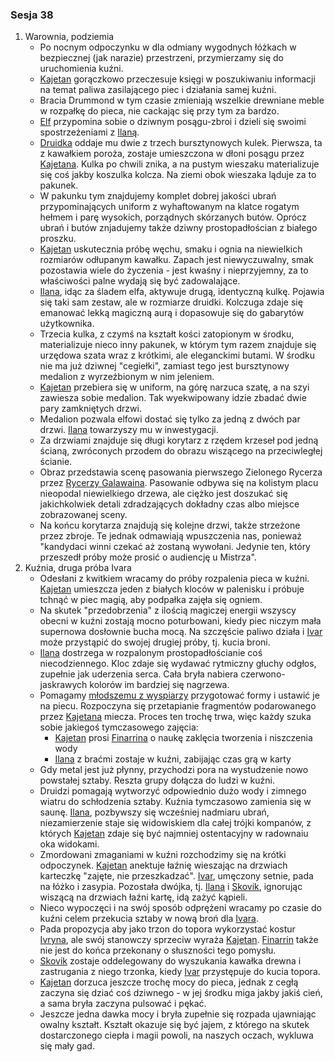### Sesja 38
1. Warownia, podziemia
    - Po nocnym odpoczynku w dla odmiany wygodnych łóżkach w bezpiecznej (jak narazie) przestrzeni, przymierzamy się do uruchomienia kuźni.
    - [Kajetan](#g_kajetan) gorączkowo przeczesuje księgi w poszukiwaniu informacji na temat paliwa zasilającego piec i działania samej kuźni.
    - Bracia Drummond w tym czasie zmieniają wszelkie drewniane meble w rozpałkę do pieca, nie cackając się przy tym za bardzo.
    - [Elf](#g_kajetan) przypomina sobie o dziwnym posągu-zbroi i dzieli się swoimi spostrzeżeniami z [Ilaną](#g_ilana).
    - [Druidka](#g_ilana) oddaje mu dwie z trzech bursztynowych kulek. Pierwsza, ta z kawałkiem poroża, zostaje umieszczona w dłoni posągu przez [Kajetana](#g_kajetan). Kulka po chwili znika, a na pustym wieszaku materializuje się coś jakby koszulka kolcza. Na ziemi obok wieszaka ląduje za to pakunek.
    - W pakunku tym znajdujemy komplet dobrej jakości ubrań przypominających uniform z wyhaftowanym na klatce rogatym hełmem i parę wysokich, porządnych skórzanych butów. Oprócz ubrań i butów znjadujemy także dziwny prostopadłościan z białego proszku.
    - [Kajetan](#g_kajetan) uskutecznia próbę węchu, smaku i ognia na niewielkich rozmiarów odłupanym kawałku. Zapach jest niewyczuwalny, smak pozostawia wiele do życzenia - jest kwaśny i nieprzyjemny, za to właściwości palne wydają się być zadowalające.
    - [Ilana](#g_ilana), idąc za śladem elfa, aktywuje drugą, identyczną kulkę. Pojawia się taki sam zestaw, ale w rozmiarze druidki. Kolczuga zdaje się emanować lekką magiczną aurą i dopasowuje się do gabarytów użytkownika.
    - Trzecia kulka, z czymś na kształt kości zatopionym w środku, materializuje nieco inny pakunek, w którym tym razem znajduje się urzędowa szata wraz z krótkimi, ale eleganckimi butami. W środku nie ma już dziwnej "cegiełki", zamiast tego jest bursztynowy medalion z wyrzeźbionym w nim jeleniem.
    - [Kajetan](#g_kajetan) przebiera się w uniform, na górę narzuca szatę, a na szyi zawiesza sobie medalion. Tak wyekwipowany idzie zbadać dwie pary zamkniętych drzwi.
    - Medalion pozwala elfowi dostać się tylko za jedną z dwóch par drzwi. [Ilana](#g_ilana) towarzyszy mu w inwestygacji.
    - Za drzwiami znajduje się długi korytarz z rzędem krzeseł pod jedną ścianą, zwróconych przodem do obrazu wiszącego na przeciwległej ścianie.
    - Obraz przedstawia scenę pasowania pierwszego Zielonego Rycerza przez [Rycerzy Galawaina](#r_rycerze_galawaina). Pasowanie odbywa się na kolistym placu nieopodal niewielkiego drzewa, ale ciężko jest doszukać się jakichkolwiek detali zdradzających dokładny czas albo miejsce zobrazowanej sceny.
    - Na końcu korytarza znajdują się kolejne drzwi, także strzeżone przez zbroje. Te jednak odmawiają wpuszczenia nas, ponieważ "kandydaci winni czekać aż zostaną wywołani. Jedynie ten, który przeszedł próby może prosić o audiencję u Mistrza".
2. Kuźnia, druga próba Ivara
    - Odesłani z kwitkiem wracamy do próby rozpalenia pieca w kuźni. [Kajetan](#g_kajetan) umieszcza jeden z białych kloców w palenisku i próbuje tchnąć w piec magią, aby podpałka zajęła się ogniem. 
    - Na skutek "przedobrzenia" z ilością magiczej energii wszyscy obecni w kuźni zostają mocno poturbowani, kiedy piec niczym mała supernowa dosłownie bucha mocą. Na szczęście paliwo działa i [Ivar](#p_ivar) może przystąpić do swojej drugiej próby, tj. kucia broni.
    - [Ilana](#g_ilana) dostrzega w rozpalonym prostopadłościanie coś niecodziennego. Kloc zdaje się wydawać rytmiczny głuchy odgłos, zupełnie jak uderzenia serca. Cała bryła nabiera czerwono-jaskrawych kolorów im bardziej się nagrzewa.
    - Pomagamy [młodszemu z wyspiarzy](#p_ivar) przygotować formy i ustawić je na piecu. Rozpoczyna się przetapianie fragmentów podarowanego przez [Kajetana](#g_kajetan) miecza. Proces ten trochę trwa, więc każdy szuka sobie jakiegoś tymczasowego zajęcia:
        - [Kajetan](#g_kajetan) prosi [Finarrina](#p_druid_finarrin) o naukę zaklęcia tworzenia i niszczenia wody
        - [Ilana](#g_ilana) z braćmi zostaje w kuźni, zabijając czas grą w karty
    - Gdy metal jest już płynny, przychodzi pora na wystudzenie nowo powstałej sztaby. Reszta grupy dołącza do ludzi w kuźni.
    - Druidzi pomagają wytworzyć odpowiednio dużo wody i zimnego wiatru do schłodzenia sztaby. Kuźnia tymczasowo zamienia się w saunę. [Ilana](#g_ilana), pozbywszy się wcześniej nadmiaru ubrań, niezamierzenie staje się widowiskiem dla całej trójki kompanów, z których [Kajetan](#g_kajetan) zdaje się być najmniej ostentacyjny w radownaiu oka widokami.
    - Zmordowani zmaganiami w kuźni rozchodzimy się na krótki odpoczynek. [Kajetan](#g_kajetan) anektuje łaźnię wieszając na drzwiach karteczkę "zajęte, nie przeszkadzać". [Ivar](#p_ivar), umęczony setnie, pada na łóżko i zasypia. Pozostała dwójka, tj. [Ilana](#g_ilana) i [Skovik](#p_skovik), ignorując wiszącą na drzwiach łaźni kartę, idą zażyć kąpieli.
    - Nieco wypoczęci i na swój sposób odprężeni wracamy po czasie do kuźni celem przekucia sztaby w nową broń dla [Ivara](#p_ivar).
    - Pada propozycja aby jako trzon do topora wykorzystać kostur [Ivryna](#p_arcydruid_ivryn), ale swój stanowczy sprzeciw wyraża [Kajetan](#g_kajetan). [Finarrin](#p_druid_finarrin) także nie jest do końca przekonany o słuszności tego pomysłu.
    - [Skovik](#p_skovik) zostaje oddelegowany do wyszukania kawałka drewna i zastrugania z niego trzonka, kiedy [Ivar](#p_ivar) przystępuje do kucia topora.
    - [Kajetan](#g_kajetan) dorzuca jeszcze trochę mocy do pieca, jednak z cegłą zaczyna się dziać coś dziwnego - w jej środku miga jakby jakiś cień, a sama bryła zaczyna pulsować i pękać.
    - Jeszcze jedna dawka mocy i bryła zupełnie się rozpada ujawniając owalny kształt. Kształt okazuje się być jajem, z którego na skutek dostarczonego ciepła i magii powoli, na naszych oczach, wykluwa się mały gad.